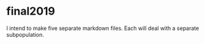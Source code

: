 # final2019
I intend to make five separate markdown files.  Each will deal with a separate subpopulation.
